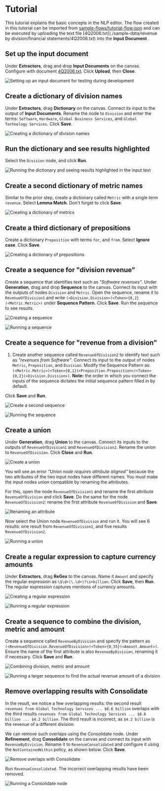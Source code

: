 <!--

Copyright 2022 Elyra Authors

Licensed under the Apache License, Version 2.0 (the "License");
you may not use this file except in compliance with the License.
You may obtain a copy of the License at

http://www.apache.org/licenses/LICENSE-2.0

Unless required by applicable law or agreed to in writing, software
distributed under the License is distributed on an "AS IS" BASIS,
WITHOUT WARRANTIES OR CONDITIONS OF ANY KIND, either express or implied.
See the License for the specific language governing permissions and
limitations under the License.
-->
# Tutorial

This tutorial explains the basic concepts in the NLP editor.
The flow created in this tutorial can be imported from [sample-flows/tutorial-flow.json](./sample-flows/tutorial-flow.json) 
and can be executed by uploading the text file [4Q2006.txt](./sample-data/revenue by division/financial statements/4Q2006.txt) into the **Input Document** .

## Set up the input document

Under **Extractors**, drag and drop **Input Documents** on the canvas. Configure with document [4Q2006.txt](./sample-data/revenue%20by%20division/financialStatements/4Q2006.txt). Click **Upload**, then **Close**.

![Setting up an input document for testing during development](images/tutorial_input.png)

## Create a dictionary of division names 

Under **Extractors**, drag **Dictionary** on the canvas. Connect its input to the output of **Input Documents**. 
Rename the node to `Division` and enter the terms: `Software`, `Hardware`, `Global Business Services`, and `Global Technology Services`. Click **Save**.

![Creating a dictionary of division names](images/tutorial_division.png)

## Run the dictionary and see results highlighted

Select the `Division` node, and click **Run**.

![Running the dictionary and seeing results highlighted in the input text](images/tutorial_division_run.png)

## Create a second dictionary of metric names

Similar to the prior step, create a dictionary called `Metric` with a single term `revenue`. Select **Lemma Match**. Don't forget to click **Save**.

![Creating a dictionary of metrics](images/tutorial_metric.png)

## Create a third dictionary of prepositions

Create a dictionary `Preposition` with terms `for`, and `from`. Select **Ignore case**. Click **Save**.

![Creating a dictionary of prepositions](images/tutorial_preposition.png)

## Create a sequence for "division revenue"

Create a sequence that identifies text such as _"Software revenues"_. Under **Generation**, drag and drop **Sequence** to the canvas. Connect its input with the outputs of nodes `Division` and `Metric`. 
Open the sequence, rename it to `RevenueOfDivision1` and write `(<Division.Division>)<Token>{0,2}(<Metric.Metric>)` under **Sequence Pattern**. Click **Save**. Run the sequence to see results.

![Creating a sequence](images/tutorial_revofdiv1.png)

![Running a sequence](images/tutorial_revofdiv1_run.png)

## Create a sequence for "revenue from a division"

1. Create another sequence called `RevenueOfDivision2` to identify text such as _"revenues from Software"_. Connect its input to the output of nodes `Metric`, `Preposition`, and `Division`. Modify the Sequence Pattern as: `(<Metric.Metric>)<Token>{0,1}(<Preposition.Preposition>)<Token>{0,2}(<Division.Division>)`. 
**Note:** the order in which you connect the inputs of the sequence dictates the initial sequence pattern filled in by default. 

Click **Save** and **Run**.

![Create a second sequence](images/tutorial_revofdiv2.png)

![Running the sequence](images/tutorial_revofdiv2_run.png)

## Create a union

Under **Generation**, drag **Union** to the canvas. Connect its inputs to the outputs of `RevenueOfDivision1` and `RevenueOfDivision2`. Rename the union to `RevenueOfDivision`. Click **Close** and **Run**. 

![Create a union](images/tutorial_revofdiv.png)

You will see an error _"Union node requires attribute aligned"_ because the two attributes of the two input nodes have different names. You must make the input nodes union compatible by renaming the attributes.

For this, open the node `RevenueOfDivision1` and rename the first attribute `RevenueOfDivision` and click **Save**.
Do the same for the node `RevenueOfDivision2`: rename the first attribute `RevenueOfDivision` and **Save**.

![Renaming an attribute](images/tutorial_revofdiv_rename.png)

Now select the Union node `RevenueOfDivision` and run it. You will see 6 results: one result from `RevenueOfDivision1`, and five results `RevenueOfDivision2`.

![Running a union](images/tutorial_revofdiv_run.png)

## Create a regular expression to capture currency amounts

Under **Extractors**, drag **ReGex** to the canvas. Name it `Amount` and specify the regular expression as `\$\d+(\.\d+)?\s+billion`. 
Click **Save**, then **Run**.
The regular expression captures mentions of currency amounts.

![Creating a regular expression](images/tutorial_amount.png)

![Running a regular expression](images/tutorial_amount_run.png)

## Create a sequence to combine the division, metric and amount

Create a sequence called `RevenueByDivision` and specify the pattern as `(<RevenueOfDivision.RevenueOfDivision>)<Token>{0,35}(<Amount.Amount>)`. Ensure the name of the first attribute is also `RevenueByDivision`, renaming it if necessary. Click **Save** and **Run**.

![Combining division, metric and amount](images/tutorial_revbydiv.png)

![Running a larger sequence to find the actual revenue amount of a division](images/tutorial_revbydiv_run.png)

## Remove overlapping results with Consolidate

In the result, we notice a few overlapping results: the second result `revenues from Global Technology Services ... $8.6 billion` overlaps with the third results `revenues from Global Technology Services ... $8.6 billion ... $4.2 billion`.
The third result is incorrect, as `$4.2 billion` is the revenue of a different division.

We can remove such overlaps using the Consolidate node. 
Under **Refinement**, drag **Consolidate** on the canvas and connect its input with `RevenueByDivision`.
Rename it to `RevenueConsolidated` and configure it using the `NotContainedWithin` policy, as shown below. Click **Save**.

![Remove overlaps with Consolidate](images/tutorial_revenueconsolidated.png)

Run `RevenueConsolidated`. The incorrect overlapping results have been removed.

![Running a Consolidate node](images/tutorial_revenueconsolidated_run.png)












